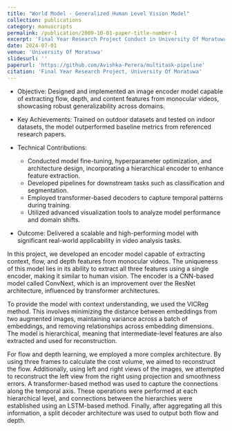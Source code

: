 ```yaml
---
title: "World Model - Generalized Human Level Vision Model"
collection: publications
category: manuscripts
permalink: /publication/2009-10-01-paper-title-number-1
excerpt: 'Final Year Research Project Conduct in University Of Moratuwa'
date: 2024-07-01
venue: 'University Of Moratuwa'
slidesurl: ''
paperurl: 'https://github.com/Avishka-Perera/multitask-pipeline'
citation: 'Final Year Research Project, University Of Moratuwa'
---
```



- Objective: Designed and implemented an image encoder model capable of extracting flow, depth, and content features from monocular videos, showcasing robust generalizability across domains.
- Key Achievements: Trained on outdoor datasets and tested on indoor datasets, the model outperformed baseline metrics from referenced research papers.
- Technical Contributions:

    - Conducted model fine-tuning, hyperparameter optimization, and architecture design, incorporating a hierarchical encoder to enhance feature extraction.
    - Developed pipelines for downstream tasks such as classification and segmentation.
    - Employed transformer-based decoders to capture temporal patterns during training.
    - Utilized advanced visualization tools to analyze model performance and domain shifts.

- Outcome: Delivered a scalable and high-performing model with significant real-world applicability in video analysis tasks.

In this project, we developed an encoder model capable of extracting context, flow, and depth features from monocular videos. The uniqueness of this model lies in its ability to extract all three features using a single encoder, making it similar to human vision. The encoder is a CNN-based model called ConvNext, which is an improvement over the ResNet architecture, influenced by transformer architectures.

To provide the model with context understanding, we used the VICReg method. This involves minimizing the distance between embeddings from two augmented images, maintaining variance across a batch of embeddings, and removing relationships across embedding dimensions. The model is hierarchical, meaning that intermediate-level features are also extracted and used for reconstruction.

For flow and depth learning, we employed a more complex architecture. By using three frames to calculate the cost volume, we aimed to reconstruct the flow. Additionally, using left and right views of the images, we attempted to reconstruct the left view from the right using projection and smoothness errors. A transformer-based method was used to capture the connections along the temporal axis. These operations were performed at each hierarchical level, and connections between the hierarchies were established using an LSTM-based method. Finally, after aggregating all this information, a split decoder architecture was used to output both flow and depth.
